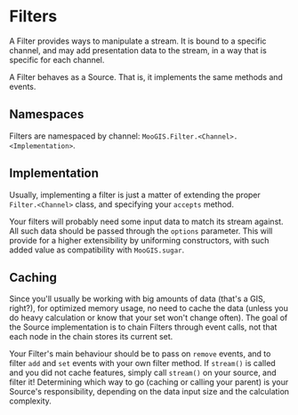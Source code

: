 Filters
=======

A Filter provides ways to manipulate a stream. It is bound to a specific channel, and may add presentation data to the stream, in a way that is specific for each channel.

A Filter behaves as a Source. That is, it implements the same methods and events.

Namespaces
----------

Filters are namespaced by channel: `MooGIS.Filter.<Channel>.<Implementation>`.

Implementation
--------------

Usually, implementing a filter is just a matter of extending the proper `Filter.<Channel>` class, and specifying your `accepts` method.

Your filters will probably need some input data to match its stream against. All such data should be passed through the `options` parameter. This will provide for a higher extensibility by uniforming constructors, with such added value as compatibility with `MooGIS.sugar`.

Caching
-------

Since you'll usually be working with big amounts of data (that's a GIS, right?), for optimized memory usage, no need to cache the data (unless you do heavy calculation or know that your set won't change often). The goal of the Source implementation is to chain Filters through event calls, not that each node in the chain stores its current set.

Your Filter's main behaviour should be to pass on `remove` events, and to filter `add` and `set` events with your own filter method. If `stream()` is called and you did not cache features, simply call `stream()` on your source, and filter it!
Determining which way to go (caching or calling your parent) is your Source's responsibility, depending on the data input size and the calculation complexity.
